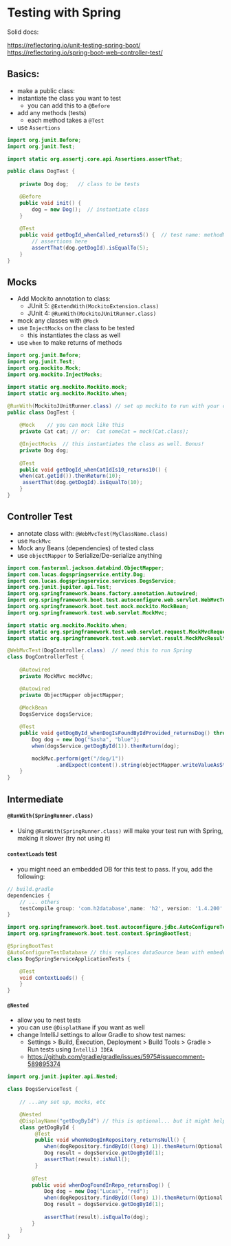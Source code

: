 # Testing with Spring

Solid docs:

https://reflectoring.io/unit-testing-spring-boot/
https://reflectoring.io/spring-boot-web-controller-test/

## Basics:

- make a public class:
- instantiate the class you want to test
   - you can add this to a `@Before`
- add any methods (tests)
   - each method takes a `@Test`
- use `Assertions`

```java
import org.junit.Before;
import org.junit.Test;

import static org.assertj.core.api.Assertions.assertThat;

public class DogTest {
    
    private Dog dog;   // class to be tests

    @Before
    public void init() {
        dog = new Dog();  // instantiate class 
    }
    
    @Test
    public void getDogId_whenCalled_returns5() {  // test name: methodName_whenX_returnsY
        // assertions here
        assertThat(dog.getDogId).isEqualTo(5);
    }   
}
```

## Mocks

- Add Mockito annotation to class:
   - JUnit 5: `@ExtendWith(MockitoExtension.class)`
   - JUnit 4: `@RunWith(MockitoJUnitRunner.class)`
- mock any classes with `@Mock`
- use `InjectMocks` on the class to be tested
   - this instantiates the class as well
- use `when` to make returns of methods


```java
import org.junit.Before;
import org.junit.Test;
import org.mockito.Mock;
import org.mockito.InjectMocks;

import static org.mockito.Mockito.mock;
import static org.mockito.Mockito.when;

@RunWith(MockitoJUnitRunner.class) // set up mockito to run with your class
public class DogTest {
   
    @Mock    // you can mock like this
    private Cat cat; // or:  Cat someCat = mock(Cat.class);  

    @InjectMocks  // this instantiates the class as well. Bonus!
    private Dog dog;
    
    @Test
    public void getDogId_whenCatIdIs10_returns10() {  
    when(cat.getId()).thenReturn(10);
     assertThat(dog.getDogId).isEqualTo(10);
    }  
}
```

## Controller Test

- annotate class with: `@WebMvcTest(MyClassName.class)`
- use `MockMvc`
- Mock any Beans (dependencies) of tested class
- use `objectMapper` to Serialize/De-serialize anything

```java
import com.fasterxml.jackson.databind.ObjectMapper;
import com.lucas.dogspringservice.entity.Dog;
import com.lucas.dogspringservice.services.DogsService;
import org.junit.jupiter.api.Test;
import org.springframework.beans.factory.annotation.Autowired;
import org.springframework.boot.test.autoconfigure.web.servlet.WebMvcTest;
import org.springframework.boot.test.mock.mockito.MockBean;
import org.springframework.test.web.servlet.MockMvc;

import static org.mockito.Mockito.when;
import static org.springframework.test.web.servlet.request.MockMvcRequestBuilders.get;
import static org.springframework.test.web.servlet.result.MockMvcResultMatchers.content;

@WebMvcTest(DogController.class)  // need this to run Spring
class DogControllerTest {
    
    @Autowired
    private MockMvc mockMvc;

    @Autowired
    private ObjectMapper objectMapper;
    
    @MockBean
    DogsService dogsService;

    @Test
    public void getDogById_whenDogIsFoundByIdProvided_returnsDog() throws Exception {
        Dog dog = new Dog("Sasha", "blue");
        when(dogsService.getDogById(1)).thenReturn(dog);

        mockMvc.perform(get("/dog/1"))
                .andExpect(content().string(objectMapper.writeValueAsString(dog)));
    }
}
```

## Intermediate

#### `@RunWith(SpringRunner.class)`

- Using `@RunWith(SpringRunner.class)` will make your test run with Spring, making it slower (try not using it)

#### `contextLoads` test

- you might need an embedded DB for this test to pass. If you, add the following: 

```groovy
// build.gradle
dependencies {
    // ... others
	testCompile group: 'com.h2database',name: 'h2', version: '1.4.200'
}
```

```java
import org.springframework.boot.test.autoconfigure.jdbc.AutoConfigureTestDatabase;
import org.springframework.boot.test.context.SpringBootTest;

@SpringBootTest
@AutoConfigureTestDatabase // this replaces dataSource bean with embedded version
class DogSpringServiceApplicationTests {

	@Test
	void contextLoads() {
	}
}
```

#### `@Nested`

- allow you to nest tests
- you can use `@DisplatName` if you want as well
- change IntelliJ settings to allow Gradle to show test names:
   - Settings > Build, Execution, Deployment > Build Tools > Gradle > Run tests using `IntelliJ IDEA`
   - https://github.com/gradle/gradle/issues/5975#issuecomment-589895374
 
```java
import org.junit.jupiter.api.Nested;

class DogsServiceTest {
    
    // ...any set up, mocks, etc

    @Nested
    @DisplayName("getDogById") // this is optional... but it might help showing the name
    class getDogById {
         @Test
         public void whenNoDogInRepository_returnsNull() {
            when(dogRepository.findById((long) 1)).thenReturn(Optional.empty());
            Dog result = dogsService.getDogById(1);
            assertThat(result).isNull();
         }
    
        @Test
        public void whenDogFoundInRepo_returnsDog() {
            Dog dog = new Dog("Lucas", "red");
            when(dogRepository.findById((long) 1)).thenReturn(Optional.of(dog));
            Dog result = dogsService.getDogById(1);
            
            assertThat(result).isEqualTo(dog);
        }
    }   
}
```





